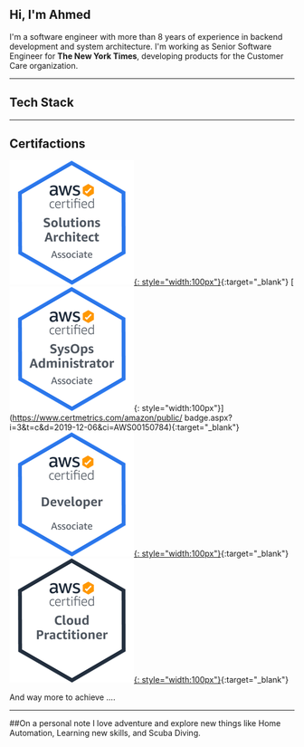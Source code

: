 ## Hi, I'm Ahmed

I'm a software engineer with more than 8 years of experience in backend development and
system architecture. I'm working as Senior Software Engineer for 
__The New York Times__, developing products for the Customer Care organization.

---
## Tech Stack
<a frameborder="0" data-theme="light" data-layers="4,3,2,1" data-stack-embed="true" data-width="95%" href="https://embed.stackshare.io/stacks/embed/e5f469163949334ddcef385c572ffc"/></a>

---
## Certifactions

[![AWS Certified Solutions Architect - Associate](assets/images/aws-certified-solution-architect.png){: style="width:100px"}](https://www.certmetrics.com/amazon/public/badge.aspx?i=1&t=c&d=2015-10-07&ci=AWS00150784){:target="_blank"}
[![AWS Certified SysOps Administrator - Associate](assets/images/aws-certified-sysops.png){: style="width:100px"}](https://www.certmetrics.com/amazon/public/
badge.aspx?i=3&t=c&d=2019-12-06&ci=AWS00150784){:target="_blank"}
[![AWS Certified Developer - Associate](assets/images/aws-certified-developer.png){: style="width:100px"}](https://www.certmetrics.com/amazon/public/badge.aspx?i=2&t=c&d=2017-11-27&ci=AWS00150784){:target="_blank"}
[![AWS Certified Cloud Practitioner](assets/images/aws-cloud-paractitioner.png){: style="width:100px"}](https://www.certmetrics.com/amazon/public/badge.aspx?i=9&t=c&d=2019-12-06&ci=AWS00150784){:target="_blank"}


And way more to achieve ....

---
##On a personal note
I love adventure and explore new things like Home Automation, Learning new skills, and Scuba Diving.
